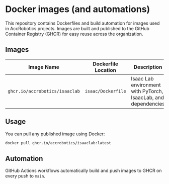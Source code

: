 # Docker images (and automations)

This repository contains Dockerfiles and build automation for images used in AccRobotics projects. Images are built and published to the GitHub Container Registry (GHCR) for easy reuse across the organization.

## Images

| Image Name                  | Dockerfile Location      | Description                                 |
|-----------------------------|-------------------------|---------------------------------------------|
| `ghcr.io/accrobotics/isaaclab` | `isaac/Dockerfile`        | Isaac Lab environment with PyTorch, IsaacLab, and dependencies |

## Usage

You can pull any published image using Docker:

```sh
docker pull ghcr.io/accrobotics/isaaclab:latest
```

## Automation

GitHub Actions workflows automatically build and push images to GHCR on every push to `main`.
